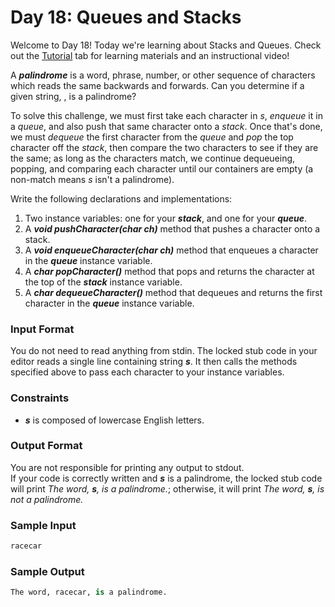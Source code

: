 # Day 18: Queues and Stacks

Welcome to Day 18! Today we're learning about Stacks and Queues. Check out the [Tutorial](https://www.hackerrank.com/challenges/30-queues-stacks/tutorial) tab for learning materials and an instructional video!

A **_palindrome_** is a word, phrase, number, or other sequence of characters which reads the same backwards and forwards. Can you determine if a given string, , is a palindrome?

To solve this challenge, we must first take each character in _s_, _enqueue_ it in a _queue_, and also push that same character onto a _stack_. Once that's done, we must _dequeue_ the first character from the _queue_ and _pop_ the top character off the _stack_, then compare the two characters to see if they are the same; as long as the characters match, we continue dequeueing, popping, and comparing each character until our containers are empty (a non-match means _s_ isn't a palindrome).

Write the following declarations and implementations:

 1. Two instance variables: one for your **_stack_**, and one for your **_queue_**.  
 2. A **_void pushCharacter(char ch)_** method that pushes a character onto a stack.
 3. A **_void enqueueCharacter(char ch)_** method that enqueues a character in the **_queue_** instance variable.
 4. A **_char popCharacter()_** method that pops and returns the character at the top of the **_stack_** instance variable.
 5. A **_char dequeueCharacter()_** method that dequeues and returns the first character in the **_queue_** instance variable.

### Input Format

You do not need to read anything from stdin. The locked stub code in your editor reads a single line containing string **_s_**. It then calls the methods specified above to pass each character to your instance variables.

### Constraints

 - _**s**_ is composed of lowercase English letters.

### Output Format

You are not responsible for printing any output to stdout.   
If your code is correctly written and **_s_** is a palindrome, the locked stub code will print _The word, **s**, is a palindrome._; otherwise, it will print _The word, **s**, is not a palindrome._ 

### Sample Input
```Python
racecar
```
### Sample Output
```Python
The word, racecar, is a palindrome.
```
